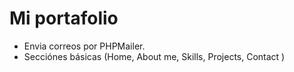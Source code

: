 # Mi portafolio

* Envia correos por PHPMailer.
* Secciónes básicas (Home, About me, Skills, Projects, Contact )

